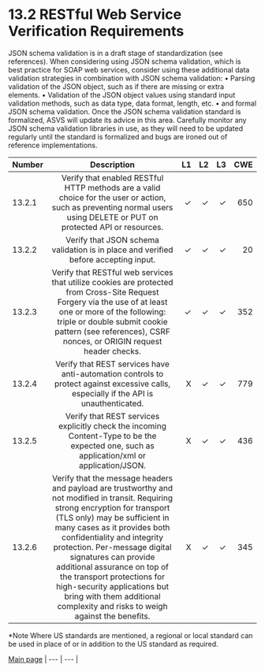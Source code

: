 # 13.2 RESTful Web Service Verification Requirements

JSON schema validation is in a draft stage of standardization (see references). When considering using JSON schema validation, which is best practice for SOAP web services, consider using these additional data validation strategies in combination with JSON schema validation:
•	Parsing validation of the JSON object, such as if there are missing or extra elements.
•	Validation of the JSON object values using standard input validation methods, such as data type, data format, length, etc.
•	and formal JSON schema validation.
Once the JSON schema validation standard is formalized, ASVS will update its advice in this area. Carefully monitor any JSON schema validation libraries in use, as they will need to be updated regularly until the standard is formalized and bugs are ironed out of reference implementations.

| Number       | Description     | L1    		| L2         | L3 		   | CWE		|
| :------------- | :----------: | -----------: | -----------:|-----------:| -----------:|
| 13.2.1 | Verify that enabled RESTful HTTP methods are a valid choice for the user or action, such as preventing normal users using DELETE or PUT on protected API or resources.| ✓   | ✓   | ✓   | 650 |
| 13.2.2 | Verify that JSON schema validation is in place and verified before accepting input.| ✓   | ✓   | ✓   | 20 |
| 13.2.3 | Verify that RESTful web services that utilize cookies are protected from Cross-Site Request Forgery via the use of at least one or more of the following: triple or double submit cookie pattern (see references), CSRF nonces, or ORIGIN request header checks.| ✓   | ✓   | ✓   | 352 
| 13.2.4 | Verify that REST services have anti-automation controls to protect against excessive calls, especially if the API is unauthenticated.| X   | ✓   | ✓   | 779 
| 13.2.5 | Verify that REST services explicitly check the incoming Content-Type to be the expected one, such as application/xml or application/JSON.| X   | ✓   | ✓   | 436
| 13.2.6 | Verify that the message headers and payload are trustworthy and not modified in transit. Requiring strong encryption for transport (TLS only) may be sufficient in many cases as it provides both confidentiality and integrity protection. Per-message digital signatures can provide additional assurance on top of the transport protections for high-security applications but bring with them additional complexity and risks to weigh against the benefits.| X   | ✓   | ✓   | 345

*Note
Where US standards are mentioned, a regional or local standard can be used in place of or in addition to the US standard as required.

[Main page](../README.md) 
| --- | --- |
